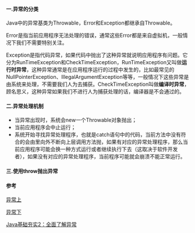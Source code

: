 #### 一.异常的分类

Java中的异常基类为Throwable，Error和Exception都继承自Throwable。

Error是指当前应用程序无法处理的错误，通常这些Error都是来自虚拟机，一般情况下我们不需要特别关注。

Exception是指代码异常，如果代码中抛出了这种异常就说明应用程序有问题。它分为RunTimeException和CheckTimeException，RunTimeException又叫做**运行时异常**，这种异常通常是在应用程序运行的过程中发生的，比如最常见的NullPointerException、IllegalArgumentException等等，一般情况下这些异常是由系统来处理，不需要我们人为去捕获。CheckTimeException叫做**编译时异常**，顾名思义，这种异常如果我们不进行人为捕获处理的话，编译器是不会通过的。

#### 二.异常处理机制

- 当异常出现时，系统会new一个Throwable对象抛出；
- 当前应用程序会中止运行；
- 系统开始寻找异常处理程序，也就是catch语句中的代码，当前方法中没有符合的会由里向外不断向上层调用方法抛，如果有对应的异常处理程序，那么当前应用程序可能会换一种方式运行或者继续执行下去（这取决于软件开发者），如果没有对应的异常处理程序，当前程序可能就会崩溃不能正常运行。

#### 三.使用throw抛出异常





#### 参考

[异常上](http://mp.weixin.qq.com/s/SB5d0IU7aj-hRSneg3hE9g)

[异常下](http://mp.weixin.qq.com/s/8XiwZGn8djtO7TvtonAe8w)

[Java基础夯实2：全面了解异常](https://mp.weixin.qq.com/s/q0jsOrBSNezGIBOzozlQzA)



